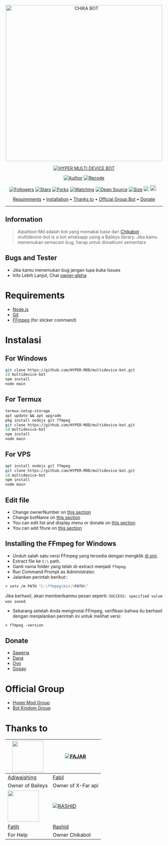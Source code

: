 <p align="center">
<img src="https://encrypted-tbn0.gstatic.com/images?q=tbn:ANd9GcStH_A0WKtnRtD_Bla6B71LjtP-GtYOkacYsg&usqp=CAU" alt="CHIKA BOT" width="500"/>


</p>
<p align="center">
<a href="#"><img title="HYPER MULTI DEVICE BOT" src="https://img.shields.io/badge/HYPER MULTI DEVICE BOT-green?colorA=%23ff0000&colorB=%23017e40&style=for-the-badge"></a>
</p>
<p align="center">
<a href="https://github.com/rashidsiregar28/chikabot"><img title="Author" src="https://img.shields.io/badge/Author-rashidsiregar28-red.svg?style=for-the-badge&logo=github"></a>
<a href="https://github.com/HYPER-MOD/multidevice-bot"><img title="Recode" src="https://img.shields.io/badge/Recode-HYPER-MOD-red.svg?style=for-the-badge&logo=github"></a>
</p>
<p align="center">
<a href="https://github.com/HYPER-MOD/followers"><img title="Followers" src="https://img.shields.io/github/followers/HYPER-MOD?color=red&style=flat-square"></a>
<a href="https://github.com/HYPER-MOD/multidevice-bot/stargazers/"><img title="Stars" src="https://img.shields.io/github/stars/HYPER-MOD/multidevice-bot?color=blue&style=flat-square"></a>
<a href="https://github.com/HYPER-MOD/multidevice-bot/network/members"><img title="Forks" src="https://img.shields.io/github/forks/HYPER-MOD/multidevice-bot?color=red&style=flat-square"></a>
<a href="https://github.com/HYPER-MOD/multidevice-bot/watchers"><img title="Watching" src="https://img.shields.io/github/watchers/HYPER-MOD/multidevice-bot?label=Watchers&color=blue&style=flat-square"></a>
<a href="https://github.com/HYPER-MOD/multidevice-bot"><img title="Open Source" src="https://badges.frapsoft.com/os/v2/open-source.svg?v=103"></a>
<a href="https://github.com/HYPER-MOD/multidevice-bot/"><img title="Size" src="https://img.shields.io/github/repo-size/HYPER-MOD/multidevice-bot?style=flat-square&color=green"></a>
<a href="https://hits.seeyoufarm.com"><img src="https://hits.seeyoufarm.com/api/count/incr/badge.svg?url=https%3A%2F%2Fgithub.com%2FHYPER-MOD%2Fmultidevice-bot&count_bg=%2379C83D&title_bg=%23555555&icon=probot.svg&icon_color=%2300FF6D&title=hits&edge_flat=false"/></a>
<a href="https://github.com/HYPER-MOD/multidevice-bot/graphs/commit-activity"><img height="20" src="https://img.shields.io/badge/Maintained%3F-yes-green.svg"></a>&nbsp;&nbsp;
</p>

<p align="center">
  <a href="https://github.com/HYPER-MOD/multidevice-bot#requirements">Requirements</a> •
  <a href="https://github.com/HYPER-MOD/multidevice-bot#instalasi">Installation</a> •
  <a href="https://github.com/HYPER-MOD/multidevice-bot#thanks-to">Thanks to</a> •
  <a href="https://github.com/HYPER-MOD/multidevice-bot#Official-Group"> Official Group Bot</a> •
  <a href="https://github.com/HYPER-MOD/multidevice-bot#donate">Donate</a>
</p>
</div>


---

## Information
> Alpahbot-Md adalah bot yang memakai base dari [Chikabot](https://github.com/rashidsiregar28/chikabot/blob/main/README.md) . multidevice-bot is a bot whatsapp using a Baileys library.
> Jika kamu menemukan semacam bug, harap untuk dimaklumi sementara

## Bugs and Tester
* Jika kamu menemukan bug jangan lupa buka Issues
* Info Lebih Lanjut, Chat [owner-alpha](https://wa.me/94767043432)

# Requirements
* [Node.js](https://nodejs.org/en/)
* [Git](https://git-scm.com/downloads)
* [FFmpeg](https://github.com/BtbN/FFmpeg-Builds/releases/download/autobuild-2020-12-08-13-03/ffmpeg-n4.3.1-26-gca55240b8c-win64-gpl-4.3.zip) (for sticker command)

# Instalasi
## For Windows
```bash
git clone https://github.com/HYPER-MOD/multidevice-bot.git
cd multidevice-bot
npm install
node main
```
## For Termux
```bash
termux-setup-storage
apt update && apt upgrade
pkg install nodejs git ffmpeg
git clone https://github.com/HYPER-MOD/multidevice-bot.git
cd multidevice-bot
npm install
node main
```

## For VPS
```bash
apt install nodejs git ffmpeg
git clone https://github.com/HYPER-MOD/multidevice-bot.git
cd multidevice-bot
npm install
node main
```

## Edit file
- Change ownerNumber on [this section](https://github.com/HYPER-MOD/amultidevice-bot/blob/config.json#L2)
- Change botName on [this section](https://github.com/HYPER-MOD/multidevice-bot/blob/config.json#L3)
- You can edit list and display menu or donate on [this section](https://github.com/HYPER-MOD/multidevice-bot/blob/main/help/ind.js)
- You can add fiture on [this section](https://github.com/HYPER-MOD/multidevice-bot/tree/main/message)


## Installing the FFmpeg for Windows
* Unduh salah satu versi FFmpeg yang tersedia dengan mengklik [di sini](https://www.gyan.dev/ffmpeg/builds/).
* Extract file ke `C:\` path.
* Ganti nama folder yang telah di-extract menjadi `ffmpeg`.
* Run Command Prompt as Administrator.
* Jalankan perintah berikut::
```cmd
> setx /m PATH "C:\ffmpeg\bin;%PATH%"
```
Jika berhasil, akan memberikanmu pesan seperti: `SUCCESS: specified value was saved`.
* Sekarang setelah Anda menginstal FFmpeg, verifikasi bahwa itu berhasil dengan menjalankan perintah ini untuk melihat versi:
```cmd
> ffmpeg -version
```

## Donate
- [Saweria](https://saweria.co/hypermod)
- [Dana](https://www.linkpicture.com/q/HYPER-MOD-LOGO.jpg)
- [Ovo](https://www.linkpicture.com/q/HYPER-MOD-LOGO.jpg)
- [Gopay](https://www.linkpicture.com/q/HYPER-MOD-LOGO.jpg)

# Official Group
- [Hyper Mod Group](https://chat.whatsapp.com/DwrAShfWMAoESDA28hqnoP)
- [Bot Kindom Group](https://chat.whatsapp.com/CIDWlH7yzEsKombRDcTKcV)


# Thanks to
<a href="https://github.com/adiwajshing"><img src="https://github.com/adiwajshing.png?size=100" width="100" height="100"></a> | [![FAJAR](http://github.com/xfar05.png?size=100)](http://github.com/xfar05) 
---|---
[Adiwajshing](https://github.com/adiwajshing) | [Fabil](https://github.com/xfar05)
 Owner of Baileys | Owner of X-Far api |
<a href="https://github.com/fatiharridho"><img src="https://github.com/fatiharridho.png?size=100" width="100" height="100"></a> | [![RASHID](http://github.com/rashidsiregar28.png?size=100)](http://github.com/rashidsiregar28) 
[Fatih](https://github.com/fatiharridho)  | [Rashid](https://github.com/rashidsiregar28)
For Help | Owner Chikabot |
